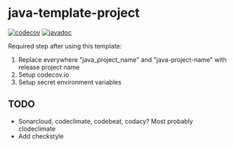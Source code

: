 # java-template-project

[![codecov](https://codecov.io/gh/jshaptic/java-project-template/branch/master/graph/badge.svg)](https://codecov.io/gh/jshaptic/java-project-template)
[![javadoc](https://javadoc.io/badge2/com.github.jshaptic/java-project-template/javadoc.svg)](https://javadoc.io/doc/com.github.jshaptic/java-project-template)

Required step after using this template:

1) Replace everywhere "java_project_name" and "java-project-name" with release project name
2) Setup codecov.io
3) Setup secret environment variables

## TODO
- Sonarcloud, codeclimate, codebeat, codacy? Most probably clodeclimate
- Add checkstyle